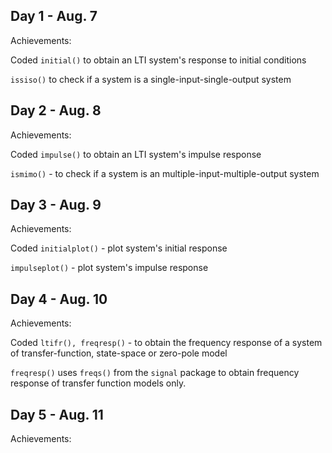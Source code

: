 ## Day 1 - Aug. 7

Achievements:

Coded `initial()` to obtain an LTI system's response to initial conditions

`issiso()` to check if a system is a single-input-single-output system


## Day 2 - Aug. 8

Achievements:

Coded `impulse()` to obtain an LTI system's impulse response

`ismimo()` - to check if a system is an multiple-input-multiple-output system


## Day 3 - Aug. 9

Achievements:

Coded `initialplot()` - plot system's initial response

`impulseplot()` - plot system's impulse response


## Day 4 - Aug. 10

Achievements:

Coded `ltifr(), freqresp()` - to obtain the frequency response of a system of transfer-function, state-space or zero-pole model

`freqresp()` uses `freqs()` from the `signal` package to obtain frequency response of transfer function models only.


## Day 5 - Aug. 11

Achievements:




